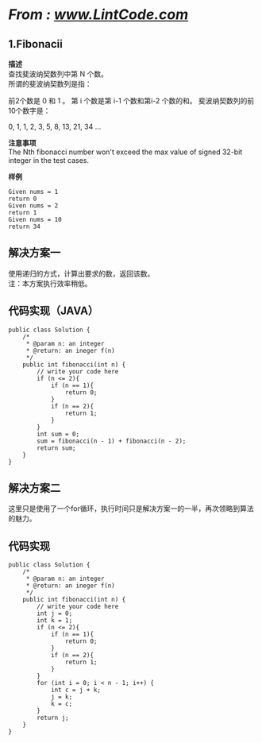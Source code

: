 # *From : www.LintCode.com*
## 1.Fibonacii
**描述**  
查找斐波纳契数列中第 N 个数。  
所谓的斐波纳契数列是指：

前2个数是 0 和 1 。
第 i 个数是第 i-1 个数和第i-2 个数的和。
斐波纳契数列的前10个数字是：

0, 1, 1, 2, 3, 5, 8, 13, 21, 34 ...

**注意事项**  
The Nth fibonacci number won't exceed the max value of signed 32-bit integer in the test cases.  

**样例**

`Given nums = 1`  
`return 0`  
`Given nums = 2`  
`return 1`  
`Given nums = 10`  
`return 34`
 
## 解决方案一
使用递归的方式，计算出要求的数，返回该数。  
注：本方案执行效率稍低。
## 代码实现（JAVA）
	
	public class Solution {
	    /*
	     * @param n: an integer
	     * @return: an ineger f(n)
	     */
	    public int fibonacci(int n) {
	        // write your code here
	        if (n <= 2){
	            if (n == 1){
	                return 0;
	            }
	            if (n == 2){
	                return 1;
	            }
	        }
	        int sum = 0;
	        sum = fibonacci(n - 1) + fibonacci(n - 2);
	        return sum;
	    }
	}
	
## 解决方案二
这里只是使用了一个for循环，执行时间只是解决方案一的一半，再次领略到算法的魅力。

## 代码实现
	public class Solution {
	    /*
	     * @param n: an integer
	     * @return: an ineger f(n)
	     */
	    public int fibonacci(int n) {
	        // write your code here
	        int j = 0;
	        int k = 1;
			if (n <= 2){
	            if (n == 1){
	                return 0;
	            }
	            if (n == 2){
	                return 1;
	            }
	        }
	        for (int i = 0; i < n - 1; i++) {
	            int c = j + k;
	            j = k;
	            k = c;
	        }
	        return j;
	    }
	}